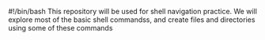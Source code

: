 #!/bin/bash
This repository will be used for shell navigation practice. We will explore most of the basic shell commandss, and create files and directories using some of these commands
